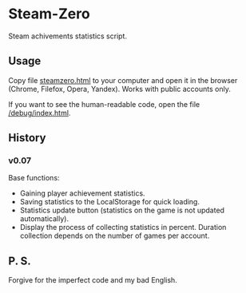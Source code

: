 # Steam-Zero
Steam achivements statistics script.

## Usage
Copy file [steamzero.html](https://github.com/levelost/steamzero/blob/master/steamzero.html) to your computer and open it in the browser (Chrome, Filefox, Opera, Yandex). Works with public accounts only.

If you want to see the human-readable code, open the file [/debug/index.html](https://github.com/levelost/steamzero/tree/master/debug).

## History
### v0.07
Base functions:
* Gaining player achievement statistics.
* Saving statistics to the LocalStorage for quick loading.
* Statistics update button (statistics on the game is not updated automatically).
* Display the process of collecting statistics in percent. Duration collection depends on the number of games per account.

## P. S.
Forgive for the imperfect code and my bad English.
